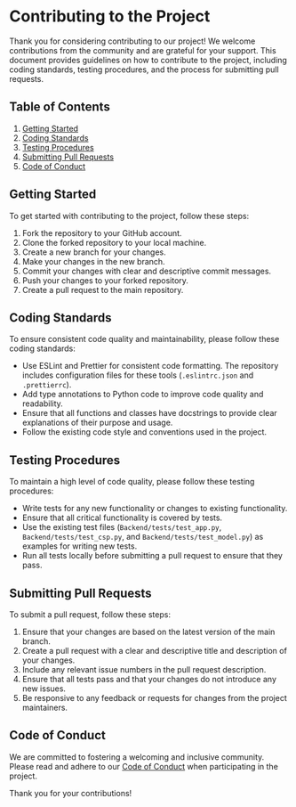 # Contributing to the Project

Thank you for considering contributing to our project! We welcome contributions from the community and are grateful for your support. This document provides guidelines on how to contribute to the project, including coding standards, testing procedures, and the process for submitting pull requests.

## Table of Contents

1. [Getting Started](#getting-started)
2. [Coding Standards](#coding-standards)
3. [Testing Procedures](#testing-procedures)
4. [Submitting Pull Requests](#submitting-pull-requests)
5. [Code of Conduct](#code-of-conduct)

## Getting Started

To get started with contributing to the project, follow these steps:

1. Fork the repository to your GitHub account.
2. Clone the forked repository to your local machine.
3. Create a new branch for your changes.
4. Make your changes in the new branch.
5. Commit your changes with clear and descriptive commit messages.
6. Push your changes to your forked repository.
7. Create a pull request to the main repository.

## Coding Standards

To ensure consistent code quality and maintainability, please follow these coding standards:

- Use ESLint and Prettier for consistent code formatting. The repository includes configuration files for these tools (`.eslintrc.json` and `.prettierrc`).
- Add type annotations to Python code to improve code quality and readability.
- Ensure that all functions and classes have docstrings to provide clear explanations of their purpose and usage.
- Follow the existing code style and conventions used in the project.

## Testing Procedures

To maintain a high level of code quality, please follow these testing procedures:

- Write tests for any new functionality or changes to existing functionality.
- Ensure that all critical functionality is covered by tests.
- Use the existing test files (`Backend/tests/test_app.py`, `Backend/tests/test_csp.py`, and `Backend/tests/test_model.py`) as examples for writing new tests.
- Run all tests locally before submitting a pull request to ensure that they pass.

## Submitting Pull Requests

To submit a pull request, follow these steps:

1. Ensure that your changes are based on the latest version of the main branch.
2. Create a pull request with a clear and descriptive title and description of your changes.
3. Include any relevant issue numbers in the pull request description.
4. Ensure that all tests pass and that your changes do not introduce any new issues.
5. Be responsive to any feedback or requests for changes from the project maintainers.

## Code of Conduct

We are committed to fostering a welcoming and inclusive community. Please read and adhere to our [Code of Conduct](CODE_OF_CONDUCT.md) when participating in the project.

Thank you for your contributions!
